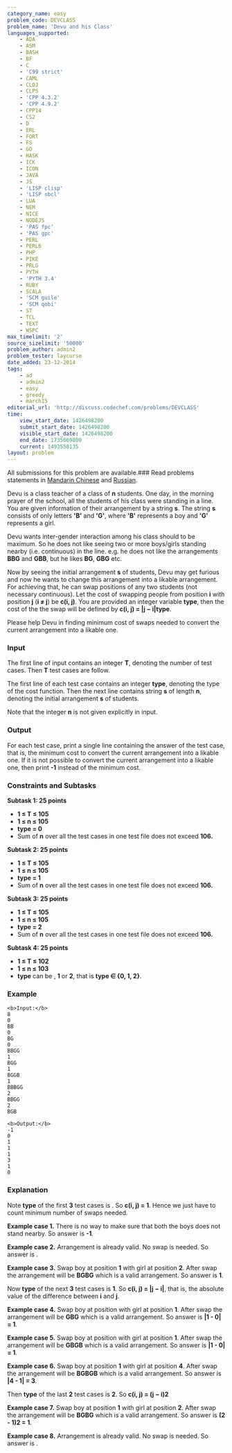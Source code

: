 ```yaml
---
category_name: easy
problem_code: DEVCLASS
problem_name: 'Devu and his Class'
languages_supported:
    - ADA
    - ASM
    - BASH
    - BF
    - C
    - 'C99 strict'
    - CAML
    - CLOJ
    - CLPS
    - 'CPP 4.3.2'
    - 'CPP 4.9.2'
    - CPP14
    - CS2
    - D
    - ERL
    - FORT
    - FS
    - GO
    - HASK
    - ICK
    - ICON
    - JAVA
    - JS
    - 'LISP clisp'
    - 'LISP sbcl'
    - LUA
    - NEM
    - NICE
    - NODEJS
    - 'PAS fpc'
    - 'PAS gpc'
    - PERL
    - PERL6
    - PHP
    - PIKE
    - PRLG
    - PYTH
    - 'PYTH 3.4'
    - RUBY
    - SCALA
    - 'SCM guile'
    - 'SCM qobi'
    - ST
    - TCL
    - TEXT
    - WSPC
max_timelimit: '2'
source_sizelimit: '50000'
problem_author: admin2
problem_tester: laycurse
date_added: 23-12-2014
tags:
    - ad
    - admin2
    - easy
    - greedy
    - march15
editorial_url: 'http://discuss.codechef.com/problems/DEVCLASS'
time:
    view_start_date: 1426498200
    submit_start_date: 1426498200
    visible_start_date: 1426498200
    end_date: 1735669800
    current: 1493558135
layout: problem
---
```

All submissions for this problem are available.###  Read problems statements in [Mandarin Chinese](http://www.codechef.com/download/translated/MARCH15/mandarin/DEVCLASS.pdf) and [Russian](http://www.codechef.com/download/translated/MARCH15/russian/DEVCLASS.pdf).

Devu is a class teacher of a class of **n** students. One day, in the morning prayer of the school, all the students of his class were standing in a line. You are given information of their arrangement by a string **s**. The string **s** consists of only letters **'B'** and **'G'**, where **'B'** represents a boy and **'G'** represents a girl.

Devu wants inter-gender interaction among his class should to be maximum. So he does not like seeing two or more boys/girls standing nearby (i.e. continuous) in the line. e.g. he does not like the arrangements **BBG** and **GBB**, but he likes **BG**, **GBG** etc.

Now by seeing the initial arrangement **s** of students, Devu may get furious and now he wants to change this arrangement into a likable arrangement. For achieving that, he can swap positions of any two students (not necessary continuous). Let the cost of swapping people from position **i** with position **j** (**i ≠ j**) be **c(i, j)**. You are provided an integer variable **type**, then the cost of the the swap will be defined by **c(i, j) = |j − i|type**.

Please help Devu in finding minimum cost of swaps needed to convert the current arrangement into a likable one.

### Input

The first line of input contains an integer **T**, denoting the number of test cases. Then **T** test cases are follow.

The first line of each test case contains an integer **type**, denoting the type of the cost function. Then the next line contains string **s** of length **n**, denoting the initial arrangement **s** of students.

Note that the integer **n** is not given explicitly in input.

### Output

For each test case, print a single line containing the answer of the test case, that is, the minimum cost to convert the current arrangement into a likable one. If it is not possible to convert the current arrangement into a likable one, then print **-1** instead of the minimum cost.

### Constraints and Subtasks

**Subtask 1: 25 points**

- **1 ≤ T ≤ 105**
- **1 ≤ n ≤ 105**
- **type = 0**
- Sum of **n** over all the test cases in one test file does not exceed **106.**

**Subtask 2: 25 points**

- **1 ≤ T ≤ 105**
- **1 ≤ n ≤ 105**
- **type = 1**
- Sum of **n** over all the test cases in one test file does not exceed **106.**

**Subtask 3: 25 points**

- **1 ≤ T ≤ 105**
- **1 ≤ n ≤ 105**
- **type = 2**
- Sum of **n** over all the test cases in one test file does not exceed **106.**

**Subtask 4: 25 points**

- **1 ≤ T ≤ 102**
- **1 ≤ n ≤ 103**
- **type** can be , **1** or **2**, that is **type ∈ {0, 1, 2}**.

### Example

```
<b>Input:</b>
8
0
BB
0
BG
0
BBGG
1
BGG
1
BGGB
1
BBBGG
2
BBGG
2
BGB

<b>Output:</b>
-1
0
1
1
1
3
1
0

```
### Explanation

Note **type** of the first **3** test cases is . So **c(i, j) = 1**. Hence we just have to count minimum number of swaps needed.

**Example case 1.** There is no way to make sure that both the boys does not stand nearby. So answer is **-1**.

**Example case 2.** Arrangement is already valid. No swap is needed. So answer is .

**Example case 3.** Swap boy at position **1** with girl at position **2**. After swap the arrangement will be **BGBG** which is a valid arrangement. So answer is **1**.

Now **type** of the next **3** test cases is **1**. So **c(i, j) = |j − i|**, that is, the absolute value of the difference between **i** and **j**.

**Example case 4.** Swap boy at position  with girl at position **1**. After swap the arrangement will be **GBG** which is a valid arrangement. So answer is **|1 - 0| = 1**.

**Example case 5.** Swap boy at position  with girl at position **1**. After swap the arrangement will be **GBGB** which is a valid arrangement. So answer is **|1 - 0| = 1**.

**Example case 6.** Swap boy at position **1** with girl at position **4**. After swap the arrangement will be **BGBGB** which is a valid arrangement. So answer is **|4 - 1| = 3**.

Then **type** of the last **2** test cases is **2**. So **c(i, j) = (j − i)2**

**Example case 7.** Swap boy at position **1** with girl at position **2**. After swap the arrangement will be **BGBG** which is a valid arrangement. So answer is **(2 - 1)2 = 1**.

**Example case 8.** Arrangement is already valid. No swap is needed. So answer is .